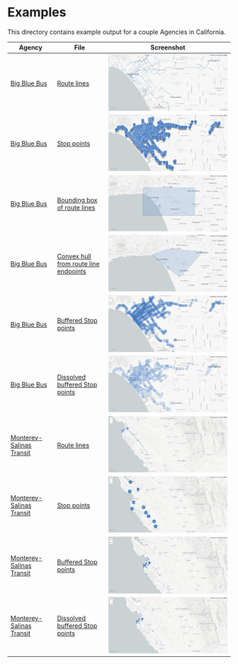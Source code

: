 # Examples

This directory contains example output for a couple Agencies in California.

| Agency                          | File                                                                     | Screenshot                                                          |
|---------------------------------|--------------------------------------------------------------------------|---------------------------------------------------------------------|
| [Big Blue Bus][bbb]             | [Route lines](bbb/bbb-routes.geojson)                                    | ![BBB routes](bbb/img/routes.png)                                   |
| [Big Blue Bus][bbb]             | [Stop points](bbb/bbb-stops.geojson)                                     | ![BBB stops](bbb/img/stops.png)                                     |
| [Big Blue Bus][bbb]             | [Bounding box of route lines](bbb/bbb-envelope.geojson)                  | ![BBB bounding box](bbb/img/envelope.png)                           |
| [Big Blue Bus][bbb]             | [Convex hull from route line endpoints](bbb/bbb-convex.geojson)          | ![BBB convex hull](bbb/img/convex.png)                              |
| [Big Blue Bus][bbb]             | [Buffered Stop points](bbb/bbb-buffer-stops.geojson)                     | ![BBB buffered stops](bbb/img/buffer-stops.png)                     |
| [Big Blue Bus][bbb]             | [Dissolved buffered Stop points](bbb/bbb-buffer-stops-dissolved.geojson) | ![BBB dissolved buffered stops](bbb/img/buffer-stops-dissolved.png) |
| [Monterey-Salinas Transit][mst] | [Route lines](mst/mst-routes.geojson)                                    | ![MST routes](mst/img/routes.png)                                   |
| [Monterey-Salinas Transit][mst] | [Stop points](mst/mst-stops.geojson)                                     | ![MST stops](mst/img/stops.png)                                     |
| [Monterey-Salinas Transit][mst] | [Buffered Stop points](mst/mst-buffer-stops.geojson)                     | ![MST buffered stops](mst/img/buffer-stops.png)                     |
| [Monterey-Salinas Transit][mst] | [Dissolved buffered Stop points](mst/mst-buffer-stops-dissolved.geojson) | ![MST dissolved buffered stops](mst/img/buffer-stops-dissolved.png) |

[bbb]: http://gtfs.bigbluebus.com
[mst]: https://mst.org/about-mst/developer-resources/
